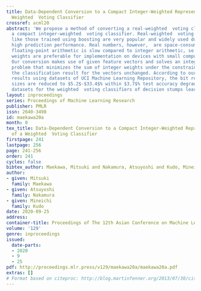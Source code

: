 ```yaml
---
title: Data-Dependent Conversion to a Compact Integer-Weighted Representation of a
  Weighted  Voting Classifier
crossref: acml20
abstract: 'We propose a method of converting a real-weighted  voting classifier to
  a compact integer-weighted  voting classifier. Real-weighted  voting classifiers
  like those trained using boosting are very popular and widely used due to their
  high prediction performance. Real numbers, however,  are space-consuming and its
  floating-point arithmetic is slow compared to integer arithmetic, so compact integer
  weights are preferable for implementation on devices with small computational resources.
  Our conversion makes use of given feature vectors and solves an integer linear programming
  problem that minimizes the sum of integer weights under the constraint of keeping
  the classification result for the vectors unchanged. According to our experimental
  results using datasets of UCI Machine Learning Repository, the bit representation
  sizes are reduced to $5.2$-$33.4$% within $3.7$% test accuracy degrade in 7 of 8
  datasets for the weighted  voting classifiers of decision stumps learned using AdaBoost-SAMME. '
layout: inproceedings
series: Proceedings of Machine Learning Research
publisher: PMLR
issn: 2640-3498
id: maekawa20a
month: 0
tex_title: Data-Dependent Conversion to a Compact Integer-Weighted Representation
  of a Weighted  Voting Classifier
firstpage: 241
lastpage: 256
page: 241-256
order: 241
cycles: false
bibtex_author: Maekawa, Mitsuki and Nakamura, Atsuyoshi and Kudo, Mineichi
author:
- given: Mitsuki
  family: Maekawa
- given: Atsuyoshi
  family: Nakamura
- given: Mineichi
  family: Kudo
date: 2020-09-25
address: 
container-title: Proceedings of The 12th Asian Conference on Machine Learning
volume: '129'
genre: inproceedings
issued:
  date-parts:
  - 2020
  - 9
  - 25
pdf: http://proceedings.mlr.press/v129/maekawa20a/maekawa20a.pdf
extras: []
# Format based on citeproc: http://blog.martinfenner.org/2013/07/30/citeproc-yaml-for-bibliographies/
---
```

